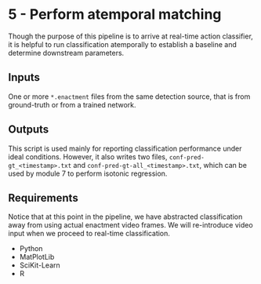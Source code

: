 # 5 - Perform atemporal matching

Though the purpose of this pipeline is to arrive at real-time action classifier, it is helpful to run classification atemporally to establish a baseline and determine downstream parameters.

## Inputs

One or more `*.enactment` files from the same detection source, that is from ground-truth or from a trained network.

## Outputs

This script is used mainly for reporting classification performance under ideal conditions. However, it also writes two files, `conf-pred-gt_<timestamp>.txt` and `conf-pred-gt-all_<timestamp>.txt`, which can be used by module 7 to perform isotonic regression.

## Requirements

Notice that at this point in the pipeline, we have abstracted classification away from using actual enactment video frames. We will re-introduce video input when we proceed to real-time classification.
- Python
- MatPlotLib
- SciKit-Learn
- R
